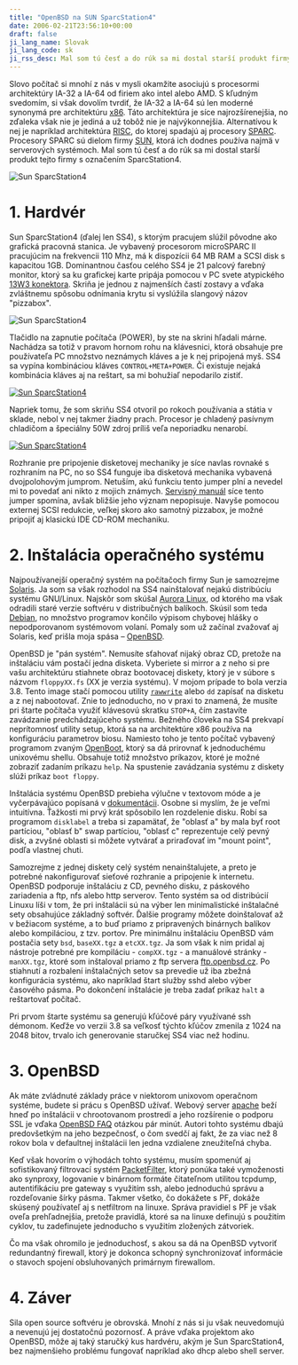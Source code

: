 ```yaml
---
title: "OpenBSD na SUN SparcStation4"
date: 2006-02-21T23:56:10+00:00
draft: false
ji_lang_name: Slovak
ji_lang_code: sk
ji_rss_desc: Mal som tú česť a do rúk sa mi dostal starší produkt firmy SUN s označením SparcStation4.
---
```


Slovo počítač si mnohí z nás v mysli okamžite asociujú s procesormi architektúry IA-32 a IA-64 od firiem ako intel alebo AMD. 
S kľudným svedomím, si však dovolím tvrdiť, že IA-32 a IA-64 sú len moderné synonymá pre architektúru [x86][1]. 
Táto architektúra je síce najrozšírenejšia, no zďaleka však nie je jediná a už tobôž nie je najvýkonnejšia. 
Alternatívou k nej je napríklad architektúra [RISC][2], do ktorej spadajú aj procesory [SPARC][3]. 
Procesory SPARC sú dielom firmy [SUN][4], ktorá ich dodnes používa najmä v serverových systémoch. 
Mal som tú česť a do rúk sa mi dostal starší produkt tejto firmy s označením SparcStation4.

![Sun SparcStation4](sun1.jpg)

# 1. Hardvér

Sun SparcStation4 (ďalej len SS4), s ktorým pracujem slúžil pôvodne ako grafická pracovná stanica. 
Je vybavený procesorom microSPARC II pracujúcim na frekvencii 110 Mhz, má k dispozícii 64 MB RAM a SCSI disk s kapacitou 1GB. 
Dominantnou časťou celého SS4 je 21 palcový farebný monitor, ktorý sa ku grafickej karte pripája pomocou v PC svete atypického [13W3 konektora][5]. 
Skriňa je jednou z najmenších častí zostavy a vďaka zvláštnemu spôsobu odnímania krytu si vyslúžila slangový názov "pizzabox".

![Sun SparcStation4](sun2.jpg)

Tlačidlo na zapnutie počítača (POWER), by ste na skrini hľadali márne. 
Nachádza sa totiž v pravom hornom rohu na klávesnici, ktorá obsahuje pre používateľa PC množstvo neznámych kláves a je k nej pripojená myš. 
SS4 sa vypína kombináciou kláves `CONTROL+META+POWER`. 
Či existuje nejaká kombinácia kláves aj na reštart, sa mi bohužiaľ nepodarilo zistiť.

[![Sun SparcStation4](sun4.jpg)][6]

Napriek tomu, že som skriňu SS4 otvoril po rokoch používania a státia v sklade, nebol v nej takmer žiadny prach. 
Procesor je chladený pasívnym chladičom a špeciálny 50W zdroj príliš veľa neporiadku nenarobí.

[![Sun SparcStation4](sun3.jpg)][7]

Rozhranie pre pripojenie disketovej mechaniky je síce navlas rovnaké s rozhraním na PC, no so SS4 funguje iba disketová mechanika vybavená dvojpolohovým jumprom. 
Netuším, akú funkciu tento jumper plní a nevedel mi to povedať ani nikto z mojich známych. 
[Servisný manuál][8] síce tento jumper spomína, avšak bližšie jeho význam nepopisuje. 
Navyše pomocou externej SCSI redukcie, veľkej skoro ako samotný pizzabox, je možné pripojiť aj klasickú IDE CD-ROM mechaniku.

# 2. Inštalácia operačného systému

Najpoužívanejší operačný systém na počítačoch firmy Sun je samozrejme [Solaris][9]. 
Ja som sa však rozhodol na SS4 nainštalovať nejakú distribúciu systému GNU/Linux. 
Najskôr som skúšal [Aurora Linux][10], od ktorého ma však odradili staré verzie softvéru v distribučných balíkoch. 
Skúsil som teda [Debian][11], no množstvo programov končilo výpisom chybovej hlášky o nepodporovanom systémovom volaní. 
Pomaly som už začínal zvažovať aj Solaris, keď prišla moja spása – [OpenBSD][12].

OpenBSD je "pán systém". 
Nemusíte sťahovať nijaký obraz CD, pretože na inštaláciu vám postačí jedna disketa. 
Vyberiete si mirror a z neho si pre vašu architektúru stiahnete obraz bootovacej diskety, ktorý je v súbore s názvom `floppyXX.fs` (XX je verzia systému). 
V mojom prípade to bola verzia 3.8. 
Tento image stačí pomocou utility [`rawwrite`][13] alebo `dd` zapísať na disketu a z nej nabootovať. 
Znie to jednoducho, no v praxi to znamená, že musíte pri štarte počítača využiť klávesovú skratku `STOP+A`, čím zastavíte zavádzanie predchádzajúceho systému. 
Bežného človeka na SS4 prekvapí neprítomnosť utility setup, ktorá sa na architektúre x86 používa na konfiguráciu parametrov biosu. 
Namiesto toho je tento počítač vybavený programom zvaným [OpenBoot][14], ktorý sa dá prirovnať k jednoduchému unixovému shellu. 
Obsahuje totiž množstvo príkazov, ktoré je možné zobraziť zadaním príkazu `help`. 
Na spustenie zavádzania systému z diskety slúži príkaz `boot floppy`.

Inštalácia systému OpenBSD prebieha výlučne v textovom móde a je vyčerpávajúco popísaná v [dokumentácii][15]. 
Osobne si myslím, že je veľmi intuitívna. 
Ťažkosti mi prvý krát spôsobilo len rozdelenie disku. 
Robí sa programom `disklabel` a treba si zapamätať, že "oblasť a" by mala byť root partíciou, "oblasť b" swap partíciou, "oblasť c" reprezentuje celý pevný disk, a zvyšné oblasti si môžete vytvárať a priraďovať im "mount point", podľa vlastnej chuti.

Samozrejme z jednej diskety celý systém nenainštalujete, a preto je potrebné nakonfigurovať sieťové rozhranie a pripojenie k internetu. 
OpenBSD podporuje inštaláciu z CD, pevného disku, z páskového zariadenia a ftp, nfs alebo http serverov. 
Tento systém sa od distribúcií Linuxu líši v tom, že pri inštalácii sú na výber len minimalistické inštalačné sety obsahujúce základný softvér. 
Ďalšie programy môžete doinštalovať až v bežiacom systéme, a to buď priamo z pripravených binárnych balíkov alebo kompiláciou, z tzv. portov. 
Pre minimálnu inštaláciu OpenBSD vám postačia sety `bsd`, `baseXX.tgz` a `etcXX.tgz`. 
Ja som však k nim pridal aj nástroje potrebné pre kompiláciu - `compXX.tgz` - a manuálové stránky - `manXX.tgz`, ktoré som inštaloval priamo z ftp servera [ftp.openbsd.cz][16]. 
Po stiahnutí a rozbalení inštalačných setov sa prevedie už iba zbežná konfigurácia systému, ako napríklad štart služby sshd alebo výber časového pásma. 
Po dokončení inštalácie je treba zadať príkaz `halt` a reštartovať počítač.

Pri prvom štarte systému sa generujú kľúčové páry využívané ssh démonom. 
Keďže vo verzii 3.8 sa veľkosť týchto kľúčov zmenila z 1024 na 2048 bitov, trvalo ich generovanie staručkej SS4 viac než hodinu.

# 3. OpenBSD

Ak máte zvládnuté základy práce v niektorom unixovom operačnom systéme, budete si prácu s OpenBSD užívať. 
Webový server [apache][17] beží hneď po inštalácii v chrootovanom prostredí a jeho rozšírenie o podporu SSL je vďaka [OpenBSD FAQ][18] otázkou pár minút. 
Autori tohto systému dbajú predovšetkým na jeho bezpečnosť, o čom svedčí aj fakt, že za viac než 8 rokov bola v defaultnej inštalácii len jedna vzdialene zneužiteľná chyba.

Keď však hovorím o výhodách tohto systému, musím spomenúť aj sofistikovaný filtrovací systém [PacketFilter][19], ktorý ponúka také vymoženosti ako synproxy, logovanie v binárnom formáte čitateľnom utilitou tcpdump, autentifikáciu pre gateway s využitím ssh, alebo jednoduchú správu a rozdeľovanie šírky pásma. 
Takmer všetko, čo dokážete s PF, dokáže skúsený používateľ aj s netfiltrom na linuxe. 
Správa pravidiel s PF je však oveľa prehľadnejšia, pretože pravidlá, ktoré sa na linuxe definujú s použitím cyklov, tu zadefinujete jednoducho s využitím zložených zátvoriek.

Čo ma však ohromilo je jednoduchosť, s akou sa dá na OpenBSD vytvoriť redundantný firewall, ktorý je dokonca schopný synchronizovať informácie o stavoch spojení obsluhovaných primárnym firewallom.

# 4. Záver

Sila open source softvéru je obrovská. 
Mnohí z nás si ju však neuvedomujú a nevenujú jej dostatočnú pozornosť. 
A práve vďaka projektom ako OpenBSD, môže aj taký staručký kus hardvéru, akým je Sun SparcStation4, bez najmenšieho problému fungovať napríklad ako dhcp alebo shell server.

[1]: https://en.wikipedia.org/wiki/X86
[2]: https://en.wikipedia.org/wiki/RISC
[3]: https://en.wikipedia.org/wiki/SPARC
[4]: http://www.sun.com
[5]: https://en.wikipedia.org/wiki/13W3
[6]: sun4-big.jpg
[7]: sun3-big.jpg
[8]: sun-ss4-manual.pdf
[9]: https://en.wikipedia.org/wiki/Solaris_(operating_system)
[10]: http://auroralinux.org/
[11]: https://www.debian.org/
[12]: https://www.openbsd.org/
[13]: http://uranus.it.swin.edu.au/~jn/linux/rawwrite.htm
[14]: https://en.wikipedia.org/wiki/Open_Firmware
[15]: https://www.openbsd.org/faq/faq4.html
[16]: ftp://ftp.openbsd.cz
[17]: https://httpd.apache.org/
[18]: https://www.openbsd.org/faq/index.html
[19]: https://www.openbsd.org/faq/pf/